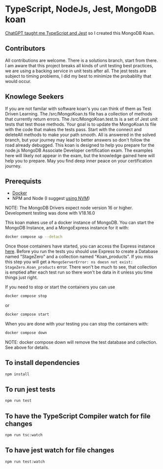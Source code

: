 # TypeScript, NodeJs, Jest, MongoDB koan

[ChatGPT taught me TypeScript and Jest](https://chat.openai.com/share/498bc1cf-f0cc-4417-b19c-6405f6a76573) so I created this MongoDB Koan.


## Contributors

All contributions are welcome. There is a solutions branch, start from there. I am aware that this project breaks all kinds of unit testing best practices, we are using a backing service in unit tests after all. The jest tests are subject to timing problems, I did my best to minimize the probablilty that would occur.

## Knowlege Seekers

If you are not familar with software koan's you can think of them as Test Driven Learning. The /src/MongoKoan.ts file has a collection of methods that currently return errors. The /src/MongoKoan.test.ts is a set of Jest unit tests that test those methods. Your goal is to update the MongoKoan.ts file with the code that makes the tests pass. Start with the connect and deleteAll methods to make your path smooth. All is answered in the solved branch, but your journey may lead to better answers so don't follow the road already debugged. This koan is designed to help you prepare for the node.js MongoDB Associate Developer certification exam. The examples here will likely not appear in the exam, but the knowledge gained here will help you to prepare. May you find deep inner peace on your certification journey.

## Prerequists
- [Docker](https://docs.docker.com/desktop/install/mac-install/)
- NPM and Node (I suggest [using NVM](https://heynode.com/tutorial/install-nodejs-locally-nvm/))

NOTE: The MongoDB Drivers expect node version 16 or higher. Development testing was done with V18.16.0

This koan makes use of a docker instance of MongoDB. You can start the MongoDB Instance, and a MongoExpress instance for it with:

```bash
docker compose up --detach
```

Once those containers have started, you can access the Express instance [here](http://localhost:8081). Before you run the tests you should use Express to create a Database named "StageZero" and a collection named "Koan_products". If you miss this step you will get a `MongoServerError: ns doesn not exist: StageZero.Koan_products` error. There won't be much to see, that collection is emptied after each test run so there won't be data in it unless you time things just right.

If you need to stop or start the containers you can use 

```bash
docker compose stop
```

or

```bash
docker compose start
```

When you are done with your testing you can stop the containers with:

```bash
docker compose down
```

NOTE: docker compose down will remove the test database and collection. See above for details.

## To install dependencies

```bash
npm install
```

## To run jest tests

```bash
npm run test
```

## To have the TypeScript Compiler watch for file changes

```bash
npm run tsc:watch
```

## To have jest watch for file changes

```bash
npm run test:watch
```
